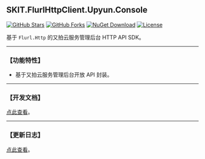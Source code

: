 ## SKIT.FlurlHttpClient.Upyun.Console

[![GitHub Stars](https://img.shields.io/github/stars/fudiwei/DotNetCore.SKIT.FlurlHttpClient.Upyun?logo=github&label=Stars)](https://github.com/fudiwei/DotNetCore.SKIT.FlurlHttpClient.Upyun) [![GitHub Forks](https://img.shields.io/github/forks/fudiwei/DotNetCore.SKIT.FlurlHttpClient.Upyun?logo=github&label=Forks)](https://github.com/fudiwei/DotNetCore.SKIT.FlurlHttpClient.Upyun) [![NuGet Download](https://img.shields.io/nuget/dt/SKIT.FlurlHttpClient.Upyun.Console.svg?sanitize=true&label=Downloads)](https://www.nuget.org/packages/SKIT.FlurlHttpClient.Upyun.Console) [![License](https://img.shields.io/github/license/fudiwei/DotNetCore.SKIT.FlurlHttpClient.Upyun?label=License)](https://mit-license.org/)

基于 `Flurl.Http` 的又拍云服务管理后台 HTTP API SDK。

---

### 【功能特性】

-   基于又拍云服务管理后台开放 API 封装。

---

### 【开发文档】

[点此查看](https://github.com/fudiwei/DotNetCore.SKIT.FlurlHttpClient.Upyun)。

---

### 【更新日志】

[点此查看](https://github.com/fudiwei/DotNetCore.SKIT.FlurlHttpClient.Upyun/blob/main/CHANGELOG.md)。

